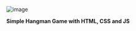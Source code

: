 ![image](https://github.com/semihdursungul/front-end-source-codes/assets/114025283/a11e8a8d-c92a-4bf6-857e-e0aefa97e614)

**Simple Hangman Game with HTML, CSS and JS**
